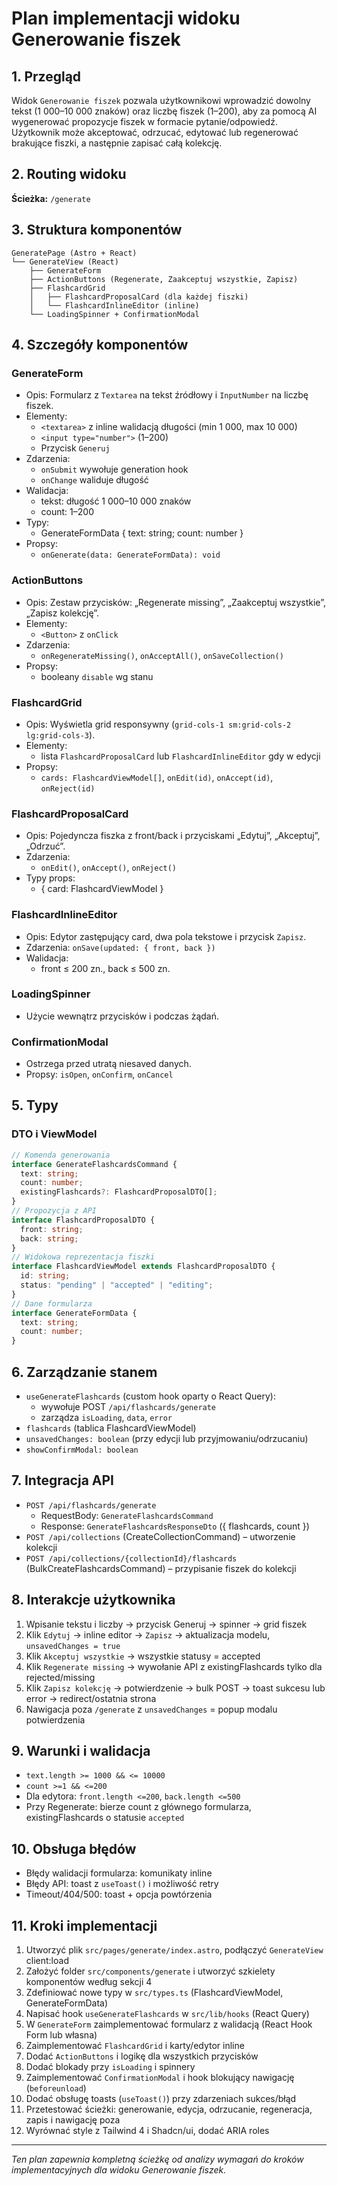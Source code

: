 # Plan implementacji widoku Generowanie fiszek

## 1. Przegląd

Widok `Generowanie fiszek` pozwala użytkownikowi wprowadzić dowolny tekst (1 000–10 000 znaków) oraz liczbę fiszek (1–200), aby za pomocą AI wygenerować propozycje fiszek w formacie pytanie/odpowiedź. Użytkownik może akceptować, odrzucać, edytować lub regenerować brakujące fiszki, a następnie zapisać całą kolekcję.

## 2. Routing widoku

**Ścieżka:** `/generate`

## 3. Struktura komponentów

```
GeneratePage (Astro + React)
└── GenerateView (React)
    ├── GenerateForm
    ├── ActionButtons (Regenerate, Zaakceptuj wszystkie, Zapisz)
    ├── FlashcardGrid
    │   ├── FlashcardProposalCard (dla każdej fiszki)
    │   └── FlashcardInlineEditor (inline)
    └── LoadingSpinner + ConfirmationModal
```

## 4. Szczegóły komponentów

### GenerateForm

- Opis: Formularz z `Textarea` na tekst źródłowy i `InputNumber` na liczbę fiszek.
- Elementy:
  - `<textarea>` z inline walidacją długości (min 1 000, max 10 000)
  - `<input type="number">` (1–200)
  - Przycisk `Generuj`
- Zdarzenia:
  - `onSubmit` wywołuje generation hook
  - `onChange` waliduje długość
- Walidacja:
  - tekst: długość 1 000–10 000 znaków
  - count: 1–200
- Typy:
  - GenerateFormData { text: string; count: number }
- Propsy:
  - `onGenerate(data: GenerateFormData): void`

### ActionButtons

- Opis: Zestaw przycisków: „Regenerate missing”, „Zaakceptuj wszystkie”, „Zapisz kolekcję”.
- Elementy:
  - `<Button>` z `onClick`
- Zdarzenia:
  - `onRegenerateMissing()`, `onAcceptAll()`, `onSaveCollection()`
- Propsy:
  - booleany `disable` wg stanu

### FlashcardGrid

- Opis: Wyświetla grid responsywny (`grid-cols-1 sm:grid-cols-2 lg:grid-cols-3`).
- Elementy:
  - lista `FlashcardProposalCard` lub `FlashcardInlineEditor` gdy w edycji
- Propsy:
  - `cards: FlashcardViewModel[]`, `onEdit(id)`, `onAccept(id)`, `onReject(id)`

### FlashcardProposalCard

- Opis: Pojedyncza fiszka z front/back i przyciskami „Edytuj”, „Akceptuj”, „Odrzuć”.
- Zdarzenia:
  - `onEdit()`, `onAccept()`, `onReject()`
- Typy props:
  - { card: FlashcardViewModel }

### FlashcardInlineEditor

- Opis: Edytor zastępujący card, dwa pola tekstowe i przycisk `Zapisz`.
- Zdarzenia: `onSave(updated: { front, back })`
- Walidacja:
  - front ≤ 200 zn., back ≤ 500 zn.

### LoadingSpinner

- Użycie wewnątrz przycisków i podczas żądań.

### ConfirmationModal

- Ostrzega przed utratą niesaved danych.
- Propsy: `isOpen`, `onConfirm`, `onCancel`

## 5. Typy

### DTO i ViewModel

```ts
// Komenda generowania
interface GenerateFlashcardsCommand {
  text: string;
  count: number;
  existingFlashcards?: FlashcardProposalDTO[];
}
// Propozycja z API
interface FlashcardProposalDTO {
  front: string;
  back: string;
}
// Widokowa reprezentacja fiszki
interface FlashcardViewModel extends FlashcardProposalDTO {
  id: string;
  status: "pending" | "accepted" | "editing";
}
// Dane formularza
interface GenerateFormData {
  text: string;
  count: number;
}
```

## 6. Zarządzanie stanem

- `useGenerateFlashcards` (custom hook oparty o React Query):
  - wywołuje POST `/api/flashcards/generate`
  - zarządza `isLoading`, `data`, `error`
- `flashcards` (tablica FlashcardViewModel)
- `unsavedChanges: boolean` (przy edycji lub przyjmowaniu/odrzucaniu)
- `showConfirmModal: boolean`

## 7. Integracja API

- `POST /api/flashcards/generate`
  - RequestBody: `GenerateFlashcardsCommand`
  - Response: `GenerateFlashcardsResponseDto` ({ flashcards, count })
- `POST /api/collections` (CreateCollectionCommand) – utworzenie kolekcji
- `POST /api/collections/{collectionId}/flashcards` (BulkCreateFlashcardsCommand) – przypisanie fiszek do kolekcji

## 8. Interakcje użytkownika

1. Wpisanie tekstu i liczby → przycisk Generuj → spinner → grid fiszek
2. Klik `Edytuj` → inline editor → `Zapisz` → aktualizacja modelu, `unsavedChanges = true`
3. Klik `Akceptuj wszystkie` → wszystkie statusy = accepted
4. Klik `Regenerate missing` → wywołanie API z existingFlashcards tylko dla rejected/missing
5. Klik `Zapisz kolekcję` → potwierdzenie → bulk POST → toast sukcesu lub error → redirect/ostatnia strona
6. Nawigacja poza `/generate` z `unsavedChanges` = popup modalu potwierdzenia

## 9. Warunki i walidacja

- `text.length >= 1000 && <= 10000`
- `count >=1 && <=200`
- Dla edytora: `front.length <=200`, `back.length <=500`
- Przy Regenerate: bierze count z głównego formularza, existingFlashcards o statusie `accepted`

## 10. Obsługa błędów

- Błędy walidacji formularza: komunikaty inline
- Błędy API: toast z `useToast()` i możliwość retry
- Timeout/404/500: toast + opcja powtórzenia

## 11. Kroki implementacji

1. Utworzyć plik `src/pages/generate/index.astro`, podłączyć `GenerateView` client:load
2. Założyć folder `src/components/generate` i utworzyć szkielety komponentów według sekcji 4
3. Zdefiniować nowe typy w `src/types.ts` (FlashcardViewModel, GenerateFormData)
4. Napisać hook `useGenerateFlashcards` w `src/lib/hooks` (React Query)
5. W `GenerateForm` zaimplementować formularz z walidacją (React Hook Form lub własna)
6. Zaimplementować `FlashcardGrid` i karty/edytor inline
7. Dodać `ActionButtons` i logikę dla wszystkich przycisków
8. Dodać blokady przy `isLoading` i spinnery
9. Zaimplementować `ConfirmationModal` i hook blokujący nawigację (`beforeunload`)
10. Dodać obsługę toasts (`useToast()`) przy zdarzeniach sukces/błąd
11. Przetestować ścieżki: generowanie, edycja, odrzucanie, regeneracja, zapis i nawigację poza
12. Wyrównać style z Tailwind 4 i Shadcn/ui, dodać ARIA roles

---

_Ten plan zapewnia kompletną ścieżkę od analizy wymagań do kroków implementacyjnych dla widoku Generowanie fiszek._
